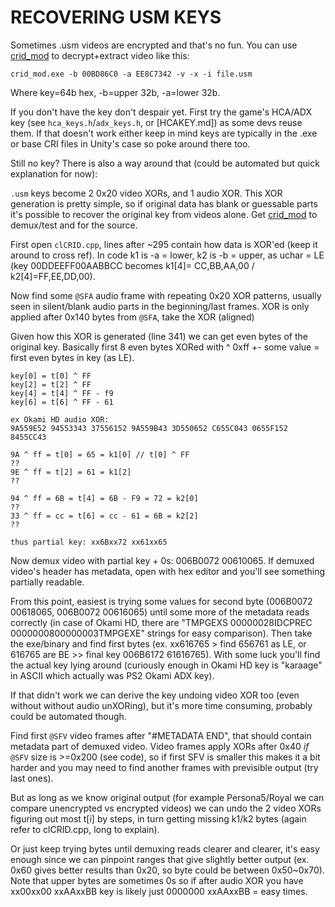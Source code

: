 # RECOVERING USM KEYS

Sometimes .usm videos are encrypted and that's no fun. You can use [crid_mod](https://github.com/bnnm/vgm-tools/tree/master/misc/crid-mod) to decrypt+extract video like this:
```
crid_mod.exe -b 00BD86C0 -a EE8C7342 -v -x -i file.usm
```
Where key=64b hex, -b=upper 32b, -a=lower 32b.

If you don't have the key don't despair yet. First try the game's HCA/ADX key (see `hca_keys.h`/`adx_keys.h`, or [HCAKEY.md]) as some devs reuse them. If that doesn't work either keep in mind keys are typically in the .exe or base CRI files in Unity's case so poke around there too.

Still no key? There is also a way around that (could be automated but quick explanation for now):

`.usm` keys become 2 0x20 video XORs, and 1 audio XOR. This XOR generation is pretty simple, so if original data has blank or guessable parts it's possible to recover the original key from videos alone. Get [crid_mod](https://github.com/bnnm/vgm-tools/tree/master/misc/crid-mod) to demux/test and for the source.

First open `clCRID.cpp`, lines after ~295 contain how data is XOR'ed (keep it around to cross ref). In code k1 is -a = lower, k2 is -b = upper, as uchar = LE (key 00DDEEFF00AABBCC becomes k1[4]= CC,BB,AA,00 / k2[4]=FF,EE,DD,00).

Now find some `@SFA` audio frame with repeating 0x20 XOR patterns, usually seen in silent/blank audio parts in the beginning/last frames. XOR is only applied after 0x140 bytes from `@SFA`, take the XOR (aligned)

Given how this XOR is generated (line 341) we can get even bytes of the original key. Basically first 8 even bytes XORed with ^ 0xff +- some value = first even bytes in key (as LE).
```
key[0] = t[0] ^ FF
key[2] = t[2] ^ FF
key[4] = t[4] ^ FF - f9
key[6] = t[6] ^ FF - 61

ex Okami HD audio XOR:
9A559E52 94553343 37556152 9A559B43 3D550652 C655C043 0655F152 8455CC43

9A ^ ff = t[0] = 65 = k1[0] // t[0] ^ FF
??
9E ^ ff = t[2] = 61 = k1[2]
??

94 ^ ff = 6B = t[4] = 6B - F9 = 72 = k2[0]
??
33 ^ ff = cc = t[6] = cc - 61 = 6B = k2[2]
??

thus partial key: xx6Bxx72 xx61xx65
```

Now demux video with partial key + 0s: 006B0072 00610065. If demuxed video's header has metadata, open with hex editor and you'll see something partially readable.

From this point, easiest is trying some values for second byte (006B0072 00618065, 006B0072 00616065) until some more of the metadata reads correctly (in case of Okami HD, there are "TMPGEXS 00000028IDCPREC 0000000800000003TMPGEXE" strings for easy comparison). Then take the exe/binary and find first bytes (ex. xx616765 > find 656761 as LE, or 616765 are BE >> final key 006B6172 61616765). With some luck you'll find the actual key lying around (curiously enough in Okami HD key is "karaage" in ASCII which actually was PS2 Okami ADX key).

If that didn't work we can derive the key undoing video XOR too (even without without audio unXORing), but it's more time consuming, probably could be automated though.

Find first `@SFV` video frames after "#METADATA END", that should contain metadata part of demuxed video. Video frames apply XORs after 0x40 *if* `@SFV` size is >=0x200 (see code), so if first SFV is smaller this makes it a bit harder and you may need to find another frames with previsible output (try last ones).

But as long as we know original output (for example Persona5/Royal we can compare unencrypted vs encrypted videos) we can undo the 2 video XORs figuring out most t[i] by steps, in turn getting missing k1/k2 bytes (again refer to clCRID.cpp, long to explain).

Or just keep trying bytes until demuxing reads clearer and clearer, it's easy enough since we can pinpoint ranges that give slightly better output (ex. 0x60 gives better results than 0x20, so byte could be between 0x50~0x70). Note that upper bytes are sometimes 0s so if after audio XOR you have xx00xx00 xxAAxxBB key is likely just 0000000 xxAAxxBB = easy times.
